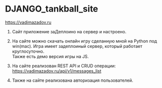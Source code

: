 # DJANGO_tankball_site

https://vadimazadov.ru

1. Сайт приложение заДеплоино на сервер и настроено.

2. На сайте можно скачать онлайн игру сделанную мной на Python под win(mac). 
  Игра имеет задеплоиный сервер, который работает круглосуточно.  
    Также есть демо версия игры на JS.
    
3. На сайте реализован REST API и CRUD операции: 
  https://vadimazadov.ru/api/v1/messages_list
  
4. Также на сайте реализована авторизация пользователей.
